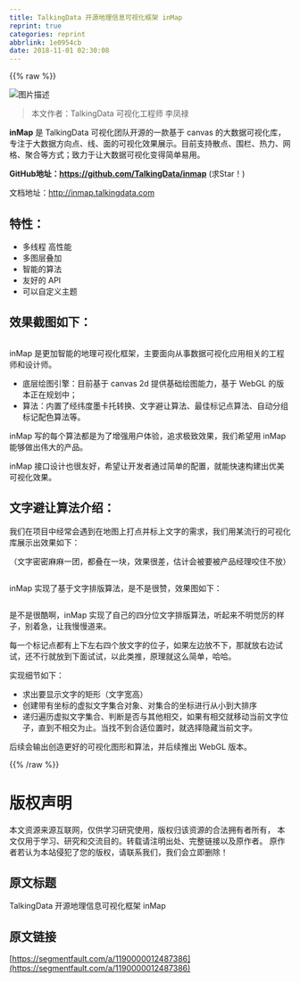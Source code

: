 ```yaml
---
title: TalkingData 开源地理信息可视化框架 inMap
reprint: true
categories: reprint
abbrlink: 1e0954cb
date: 2018-11-01 02:30:08
---
```


{{% raw %}}
<p><span class="img-wrap"><img data-src="/img/bV0yHB?w=1600&amp;h=900" src="https://static.alili.tech/img/bV0yHB?w=1600&amp;h=900" alt="&#x56FE;&#x7247;&#x63CF;&#x8FF0;" title="&#x56FE;&#x7247;&#x63CF;&#x8FF0;" style="cursor:pointer;display:inline"></span></p><blockquote>&#x672C;&#x6587;&#x4F5C;&#x8005;&#xFF1A;TalkingData &#x53EF;&#x89C6;&#x5316;&#x5DE5;&#x7A0B;&#x5E08; &#x674E;&#x51E4;&#x7984;</blockquote><p><strong>inMap</strong> &#x662F; TalkingData &#x53EF;&#x89C6;&#x5316;&#x56E2;&#x961F;&#x5F00;&#x6E90;&#x7684;&#x4E00;&#x6B3E;&#x57FA;&#x4E8E; canvas &#x7684;&#x5927;&#x6570;&#x636E;&#x53EF;&#x89C6;&#x5316;&#x5E93;&#xFF0C;&#x4E13;&#x6CE8;&#x4E8E;&#x5927;&#x6570;&#x636E;&#x65B9;&#x5411;&#x70B9;&#x3001;&#x7EBF;&#x3001;&#x9762;&#x7684;&#x53EF;&#x89C6;&#x5316;&#x6548;&#x679C;&#x5C55;&#x793A;&#x3002;&#x76EE;&#x524D;&#x652F;&#x6301;&#x6563;&#x70B9;&#x3001;&#x56F4;&#x680F;&#x3001;&#x70ED;&#x529B;&#x3001;&#x7F51;&#x683C;&#x3001;&#x805A;&#x5408;&#x7B49;&#x65B9;&#x5F0F;&#xFF1B;&#x81F4;&#x529B;&#x4E8E;&#x8BA9;&#x5927;&#x6570;&#x636E;&#x53EF;&#x89C6;&#x5316;&#x53D8;&#x5F97;&#x7B80;&#x5355;&#x6613;&#x7528;&#x3002;</p><p><strong>GitHub&#x5730;&#x5740;&#xFF1A;<a href="https://github.com/TalkingData/inmap" rel="nofollow noreferrer" target="_blank">https://github.com/TalkingData/inmap</a></strong> (&#x6C42;Star&#xFF01;)</p><p>&#x6587;&#x6863;&#x5730;&#x5740;&#xFF1A;<a href="http://inmap.talkingdata.com" rel="nofollow noreferrer" target="_blank">http://inmap.talkingdata.com</a></p><h2 id="articleHeader0">&#x7279;&#x6027;&#xFF1A;</h2><ul><li>&#x591A;&#x7EBF;&#x7A0B; &#x9AD8;&#x6027;&#x80FD;</li><li>&#x591A;&#x56FE;&#x5C42;&#x53E0;&#x52A0;</li><li>&#x667A;&#x80FD;&#x7684;&#x7B97;&#x6CD5;</li><li>&#x53CB;&#x597D;&#x7684; API</li><li>&#x53EF;&#x4EE5;&#x81EA;&#x5B9A;&#x4E49;&#x4E3B;&#x9898;</li></ul><h2 id="articleHeader1">&#x6548;&#x679C;&#x622A;&#x56FE;&#x5982;&#x4E0B;&#xFF1A;</h2><p><span class="img-wrap"><img data-src="https://segmentfault.com/img/bV0ABc" src="https://static.alili.techhttps://segmentfault.com/img/bV0ABc" alt="" title="" style="cursor:pointer;display:inline"></span></p><p>inMap &#x662F;&#x66F4;&#x52A0;&#x667A;&#x80FD;&#x7684;&#x5730;&#x7406;&#x53EF;&#x89C6;&#x5316;&#x6846;&#x67B6;&#xFF0C;&#x4E3B;&#x8981;&#x9762;&#x5411;&#x4ECE;&#x4E8B;&#x6570;&#x636E;&#x53EF;&#x89C6;&#x5316;&#x5E94;&#x7528;&#x76F8;&#x5173;&#x7684;&#x5DE5;&#x7A0B;&#x5E08;&#x548C;&#x8BBE;&#x8BA1;&#x5E08;&#x3002;</p><ul><li>&#x5E95;&#x5C42;&#x7ED8;&#x56FE;&#x5F15;&#x64CE;&#xFF1A;&#x76EE;&#x524D;&#x57FA;&#x4E8E; canvas 2d &#x63D0;&#x4F9B;&#x57FA;&#x7840;&#x7ED8;&#x56FE;&#x80FD;&#x529B;&#xFF0C;&#x57FA;&#x4E8E; WebGL &#x7684;&#x7248;&#x672C;&#x6B63;&#x5728;&#x89C4;&#x5212;&#x4E2D;&#xFF1B;</li><li>&#x7B97;&#x6CD5;&#xFF1A;&#x5185;&#x7F6E;&#x4E86;&#x7ECF;&#x7EAC;&#x5EA6;&#x58A8;&#x5361;&#x6258;&#x8F6C;&#x6362;&#x3001;&#x6587;&#x5B57;&#x907F;&#x8BA9;&#x7B97;&#x6CD5;&#x3001;&#x6700;&#x4F73;&#x6807;&#x8BB0;&#x70B9;&#x7B97;&#x6CD5;&#x3001;&#x81EA;&#x52A8;&#x5206;&#x7EC4;&#x6807;&#x8BB0;&#x914D;&#x8272;&#x7B97;&#x6CD5;&#x7B49;&#x3002;</li></ul><p>inMap &#x5199;&#x7684;&#x6BCF;&#x4E2A;&#x7B97;&#x6CD5;&#x90FD;&#x662F;&#x4E3A;&#x4E86;&#x589E;&#x5F3A;&#x7528;&#x6237;&#x4F53;&#x9A8C;&#xFF0C;&#x8FFD;&#x6C42;&#x6781;&#x81F4;&#x6548;&#x679C;&#xFF0C;&#x6211;&#x4EEC;&#x5E0C;&#x671B;&#x7528; inMap &#x80FD;&#x591F;&#x505A;&#x51FA;&#x4F1F;&#x5927;&#x7684;&#x4EA7;&#x54C1;&#x3002;</p><p>inMap &#x63A5;&#x53E3;&#x8BBE;&#x8BA1;&#x4E5F;&#x5F88;&#x53CB;&#x597D;&#xFF0C;&#x5E0C;&#x671B;&#x8BA9;&#x5F00;&#x53D1;&#x8005;&#x901A;&#x8FC7;&#x7B80;&#x5355;&#x7684;&#x914D;&#x7F6E;&#xFF0C;&#x5C31;&#x80FD;&#x5FEB;&#x901F;&#x6784;&#x5EFA;&#x51FA;&#x4F18;&#x7F8E;&#x53EF;&#x89C6;&#x5316;&#x6548;&#x679C;&#x3002;</p><h2 id="articleHeader2">&#x6587;&#x5B57;&#x907F;&#x8BA9;&#x7B97;&#x6CD5;&#x4ECB;&#x7ECD;&#xFF1A;</h2><p>&#x6211;&#x4EEC;&#x5728;&#x9879;&#x76EE;&#x4E2D;&#x7ECF;&#x5E38;&#x4F1A;&#x9047;&#x5230;&#x5728;&#x5730;&#x56FE;&#x4E0A;&#x6253;&#x70B9;&#x5E76;&#x6807;&#x4E0A;&#x6587;&#x5B57;&#x7684;&#x9700;&#x6C42;&#xFF0C;&#x6211;&#x4EEC;&#x7528;&#x67D0;&#x6D41;&#x884C;&#x7684;&#x53EF;&#x89C6;&#x5316;&#x5E93;&#x5C55;&#x793A;&#x51FA;&#x6548;&#x679C;&#x5982;&#x4E0B;&#xFF1A;</p><p>&#xFF08;&#x6587;&#x5B57;&#x5BC6;&#x5BC6;&#x9EBB;&#x9EBB;&#x4E00;&#x56E2;&#xFF0C;&#x90FD;&#x53E0;&#x5728;&#x4E00;&#x5757;&#xFF0C;&#x6548;&#x679C;&#x5F88;&#x5DEE;&#xFF0C;&#x4F30;&#x8BA1;&#x4F1A;&#x88AB;&#x8981;&#x88AB;&#x4EA7;&#x54C1;&#x7ECF;&#x7406;&#x54AC;&#x4F4F;&#x4E0D;&#x653E;&#xFF09;</p><p><span class="img-wrap"><img data-src="https://segmentfault.com/img/bV0ABp" src="https://static.alili.techhttps://segmentfault.com/img/bV0ABp" alt="" title="" style="cursor:pointer;display:inline"></span></p><p>inMap &#x5B9E;&#x73B0;&#x4E86;&#x57FA;&#x4E8E;&#x6587;&#x5B57;&#x6392;&#x7248;&#x7B97;&#x6CD5;&#xFF0C;&#x662F;&#x4E0D;&#x662F;&#x5F88;&#x8D5E;&#xFF0C;&#x6548;&#x679C;&#x56FE;&#x5982;&#x4E0B;&#xFF1A;</p><p><span class="img-wrap"><img data-src="https://segmentfault.com/img/bV0ABw" src="https://static.alili.techhttps://segmentfault.com/img/bV0ABw" alt="" title="" style="cursor:pointer;display:inline"></span></p><p>&#x662F;&#x4E0D;&#x662F;&#x5F88;&#x9177;&#x554A;&#xFF0C;inMap &#x5B9E;&#x73B0;&#x4E86;&#x81EA;&#x5DF1;&#x7684;&#x56DB;&#x5206;&#x4F4D;&#x6587;&#x5B57;&#x6392;&#x7248;&#x7B97;&#x6CD5;&#xFF0C;&#x542C;&#x8D77;&#x6765;&#x4E0D;&#x660E;&#x89C9;&#x5389;&#x7684;&#x6837;&#x5B50;&#xFF0C;&#x522B;&#x7740;&#x6025;&#xFF0C;&#x8BA9;&#x6211;&#x6162;&#x6162;&#x9053;&#x6765;&#x3002;</p><p>&#x6BCF;&#x4E00;&#x4E2A;&#x6807;&#x8BB0;&#x70B9;&#x90FD;&#x6709;&#x4E0A;&#x4E0B;&#x5DE6;&#x53F3;&#x56DB;&#x4E2A;&#x653E;&#x6587;&#x5B57;&#x7684;&#x4F4D;&#x5B50;&#xFF0C;&#x5982;&#x679C;&#x5DE6;&#x8FB9;&#x653E;&#x4E0D;&#x4E0B;&#xFF0C;&#x90A3;&#x5C31;&#x653E;&#x53F3;&#x8FB9;&#x8BD5;&#x8BD5;&#xFF0C;&#x8FD8;&#x4E0D;&#x884C;&#x5C31;&#x653E;&#x5230;&#x4E0B;&#x9762;&#x8BD5;&#x8BD5;&#xFF0C;&#x4EE5;&#x6B64;&#x7C7B;&#x63A8;&#xFF0C;&#x539F;&#x7406;&#x5C31;&#x8FD9;&#x4E48;&#x7B80;&#x5355;&#xFF0C;&#x54C8;&#x54C8;&#x3002;</p><p>&#x5B9E;&#x73B0;&#x7EC6;&#x8282;&#x5982;&#x4E0B;&#xFF1A;</p><ul><li>&#x6C42;&#x51FA;&#x8981;&#x663E;&#x793A;&#x6587;&#x5B57;&#x7684;&#x77E9;&#x5F62;&#xFF08;&#x6587;&#x5B57;&#x5BBD;&#x9AD8;&#xFF09;</li><li>&#x521B;&#x5EFA;&#x5E26;&#x6709;&#x5750;&#x6807;&#x7684;&#x865A;&#x62DF;&#x6587;&#x5B57;&#x96C6;&#x5408;&#x5BF9;&#x8C61;&#x3001;&#x5BF9;&#x96C6;&#x5408;&#x7684;&#x5750;&#x6807;&#x8FDB;&#x884C;&#x4ECE;&#x5C0F;&#x5230;&#x5927;&#x6392;&#x5E8F;</li><li>&#x9012;&#x5F52;&#x904D;&#x5386;&#x865A;&#x62DF;&#x6587;&#x5B57;&#x96C6;&#x5408;&#x3001;&#x5224;&#x65AD;&#x662F;&#x5426;&#x4E0E;&#x5176;&#x4ED6;&#x76F8;&#x4EA4;&#xFF0C;&#x5982;&#x679C;&#x6709;&#x76F8;&#x4EA4;&#x5C31;&#x79FB;&#x52A8;&#x5F53;&#x524D;&#x6587;&#x5B57;&#x4F4D;&#x5B50;&#xFF0C;&#x76F4;&#x5230;&#x4E0D;&#x76F8;&#x4EA4;&#x4E3A;&#x6B62;&#x3002;&#x5F53;&#x627E;&#x4E0D;&#x5230;&#x5408;&#x9002;&#x4F4D;&#x7F6E;&#x65F6;&#xFF0C;&#x5C31;&#x9009;&#x62E9;&#x9690;&#x85CF;&#x5F53;&#x524D;&#x6587;&#x5B57;&#x3002;</li></ul><p>&#x540E;&#x7EED;&#x4F1A;&#x8F93;&#x51FA;&#x521B;&#x9020;&#x66F4;&#x597D;&#x7684;&#x53EF;&#x89C6;&#x5316;&#x56FE;&#x5F62;&#x548C;&#x7B97;&#x6CD5;&#xFF0C;&#x5E76;&#x540E;&#x7EED;&#x63A8;&#x51FA; WebGL &#x7248;&#x672C;&#x3002;</p>
{{% /raw %}}

# 版权声明
本文资源来源互联网，仅供学习研究使用，版权归该资源的合法拥有者所有，
本文仅用于学习、研究和交流目的。转载请注明出处、完整链接以及原作者。
原作者若认为本站侵犯了您的版权，请联系我们，我们会立即删除！

## 原文标题
TalkingData 开源地理信息可视化框架 inMap

## 原文链接
[https://segmentfault.com/a/1190000012487386](https://segmentfault.com/a/1190000012487386)

